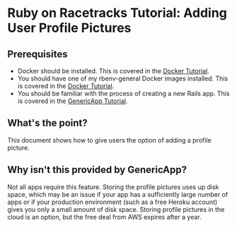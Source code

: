 # Ruby on Racetracks Tutorial: Adding User Profile Pictures

## Prerequisites
* Docker should be installed.  This is covered in the [Docker Tutorial](https://github.com/rubyonracetracks/tutorial-docker-stretch).
* You should have one of my rbenv-general Docker images installed.  This is covered in the [Docker Tutorial](https://github.com/rubyonracetracks/tutorial-docker-stretch).
* You should be familiar with the process of creating a new Rails app.  This is covered in the [GenericApp Tutorial](https://github.com/rubyonracetracks/tutorials-rails-short/blob/master/generic_app.md).

## What's the point?
This document shows how to give users the option of adding a profile picture.

## Why isn't this provided by GenericApp?
Not all apps require this feature.  Storing the profile pictures uses up disk space, which may be an issue if your app has a sufficiently large number of apps or if your production environment (such as a free Heroku account) gives you only a small amount of disk space.  Storing profile pictures in the cloud is an option, but the free deal from AWS expires after a year.
